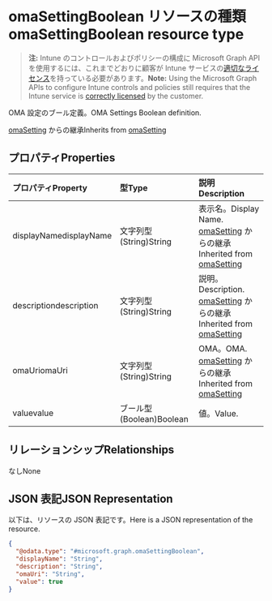 # <a name="omasettingboolean-resource-type"></a><span data-ttu-id="183bb-101">omaSettingBoolean リソースの種類</span><span class="sxs-lookup"><span data-stu-id="183bb-101">omaSettingBoolean resource type</span></span>

> <span data-ttu-id="183bb-102">**注:** Intune のコントロールおよびポリシーの構成に Microsoft Graph API を使用するには、これまでどおりに顧客が Intune サービスの[適切なライセンス](https://go.microsoft.com/fwlink/?linkid=839381)を持っている必要があります。</span><span class="sxs-lookup"><span data-stu-id="183bb-102">**Note:** Using the Microsoft Graph APIs to configure Intune controls and policies still requires that the Intune service is [correctly licensed](https://go.microsoft.com/fwlink/?linkid=839381) by the customer.</span></span>

<span data-ttu-id="183bb-103">OMA 設定のブール定義。</span><span class="sxs-lookup"><span data-stu-id="183bb-103">OMA Settings Boolean definition.</span></span>

<span data-ttu-id="183bb-104">[omaSetting](../resources/intune_deviceconfig_omasetting.md) からの継承</span><span class="sxs-lookup"><span data-stu-id="183bb-104">Inherits from [omaSetting](../resources/intune_deviceconfig_omasetting.md)</span></span>

## <a name="properties"></a><span data-ttu-id="183bb-105">プロパティ</span><span class="sxs-lookup"><span data-stu-id="183bb-105">Properties</span></span>
|<span data-ttu-id="183bb-106">プロパティ</span><span class="sxs-lookup"><span data-stu-id="183bb-106">Property</span></span>|<span data-ttu-id="183bb-107">型</span><span class="sxs-lookup"><span data-stu-id="183bb-107">Type</span></span>|<span data-ttu-id="183bb-108">説明</span><span class="sxs-lookup"><span data-stu-id="183bb-108">Description</span></span>|
|:---|:---|:---|
|<span data-ttu-id="183bb-109">displayName</span><span class="sxs-lookup"><span data-stu-id="183bb-109">displayName</span></span>|<span data-ttu-id="183bb-110">文字列型 (String)</span><span class="sxs-lookup"><span data-stu-id="183bb-110">String</span></span>|<span data-ttu-id="183bb-111">表示名。</span><span class="sxs-lookup"><span data-stu-id="183bb-111">Display Name.</span></span> <span data-ttu-id="183bb-112">[omaSetting](../resources/intune_deviceconfig_omasetting.md) からの継承</span><span class="sxs-lookup"><span data-stu-id="183bb-112">Inherited from [omaSetting](../resources/intune_deviceconfig_omasetting.md)</span></span>|
|<span data-ttu-id="183bb-113">description</span><span class="sxs-lookup"><span data-stu-id="183bb-113">description</span></span>|<span data-ttu-id="183bb-114">文字列型 (String)</span><span class="sxs-lookup"><span data-stu-id="183bb-114">String</span></span>|<span data-ttu-id="183bb-115">説明。</span><span class="sxs-lookup"><span data-stu-id="183bb-115">Description.</span></span> <span data-ttu-id="183bb-116">[omaSetting](../resources/intune_deviceconfig_omasetting.md) からの継承</span><span class="sxs-lookup"><span data-stu-id="183bb-116">Inherited from [omaSetting](../resources/intune_deviceconfig_omasetting.md)</span></span>|
|<span data-ttu-id="183bb-117">omaUri</span><span class="sxs-lookup"><span data-stu-id="183bb-117">omaUri</span></span>|<span data-ttu-id="183bb-118">文字列型 (String)</span><span class="sxs-lookup"><span data-stu-id="183bb-118">String</span></span>|<span data-ttu-id="183bb-119">OMA。</span><span class="sxs-lookup"><span data-stu-id="183bb-119">OMA.</span></span> <span data-ttu-id="183bb-120">[omaSetting](../resources/intune_deviceconfig_omasetting.md) からの継承</span><span class="sxs-lookup"><span data-stu-id="183bb-120">Inherited from [omaSetting](../resources/intune_deviceconfig_omasetting.md)</span></span>|
|<span data-ttu-id="183bb-121">value</span><span class="sxs-lookup"><span data-stu-id="183bb-121">value</span></span>|<span data-ttu-id="183bb-122">ブール型 (Boolean)</span><span class="sxs-lookup"><span data-stu-id="183bb-122">Boolean</span></span>|<span data-ttu-id="183bb-123">値。</span><span class="sxs-lookup"><span data-stu-id="183bb-123">Value.</span></span>|

## <a name="relationships"></a><span data-ttu-id="183bb-124">リレーションシップ</span><span class="sxs-lookup"><span data-stu-id="183bb-124">Relationships</span></span>
<span data-ttu-id="183bb-125">なし</span><span class="sxs-lookup"><span data-stu-id="183bb-125">None</span></span>
## <a name="json-representation"></a><span data-ttu-id="183bb-126">JSON 表記</span><span class="sxs-lookup"><span data-stu-id="183bb-126">JSON Representation</span></span>
<span data-ttu-id="183bb-127">以下は、リソースの JSON 表記です。</span><span class="sxs-lookup"><span data-stu-id="183bb-127">Here is a JSON representation of the resource.</span></span>
<!-- {
  "blockType": "resource",
  "@odata.type": "microsoft.graph.omaSettingBoolean"
}
-->
``` json
{
  "@odata.type": "#microsoft.graph.omaSettingBoolean",
  "displayName": "String",
  "description": "String",
  "omaUri": "String",
  "value": true
}
```



